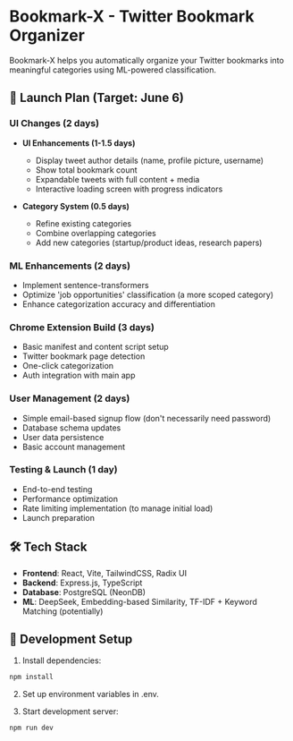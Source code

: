 # Bookmark-X - Twitter Bookmark Organizer

Bookmark-X helps you automatically organize your Twitter bookmarks into meaningful categories using ML-powered classification.

## 🚀 Launch Plan (Target: June 6)

### UI Changes (2 days)
- **UI Enhancements (1-1.5 days)**
  - Display tweet author details (name, profile picture, username)
  - Show total bookmark count
  - Expandable tweets with full content + media
  - Interactive loading screen with progress indicators
  
- **Category System (0.5 days)**
  - Refine existing categories
  - Combine overlapping categories
  - Add new categories (startup/product ideas, research papers)

### ML Enhancements (2 days)
- Implement sentence-transformers
- Optimize 'job opportunities' classification (a more scoped category)
- Enhance categorization accuracy and differentiation

### Chrome Extension Build (3 days)
- Basic manifest and content script setup
- Twitter bookmark page detection
- One-click categorization
- Auth integration with main app

### User Management (2 days)
- Simple email-based signup flow (don't necessarily need password)
- Database schema updates
- User data persistence
- Basic account management

### Testing & Launch (1 day)
- End-to-end testing
- Performance optimization
- Rate limiting implementation (to manage initial load)
- Launch preparation

## 🛠️ Tech Stack

- **Frontend**: React, Vite, TailwindCSS, Radix UI
- **Backend**: Express.js, TypeScript
- **Database**: PostgreSQL (NeonDB)
- **ML**: DeepSeek, Embedding-based Similarity, TF-IDF + Keyword Matching (potentially)

## 🔧 Development Setup

1. Install dependencies:
```bash
npm install
```

2. Set up environment variables in .env.

3. Start development server:
```bash
npm run dev
```